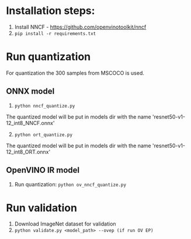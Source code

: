 

# Installation steps:
1) Install NNCF - https://github.com/openvinotoolkit/nncf 
2) ```pip install -r requirements.txt```

# Run quantization

For quantization the 300 samples from MSCOCO is used.

## ONNX model

1) ```python nncf_quantize.py```

The quantized model will be put in models dir with the name 'resnet50-v1-12_int8_NNCF.onnx'

2) ```python ort_quantize.py```

The quantized model will be put in models dir with the name 'resnet50-v1-12_int8_ORT.onnx'

## OpenVINO IR model

1) Run quantization:
    ```python ov_nncf_quantize.py```

# Run validation

1) Download ImageNet dataset for validation
2) ```python validate.py <model_path> --ovep (if run OV EP)```